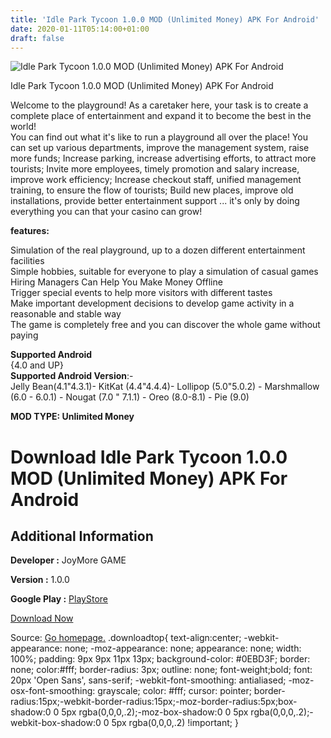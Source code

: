 ```yaml
---
title: 'Idle Park Tycoon 1.0.0 MOD (Unlimited Money) APK For Android'
date: 2020-01-11T05:14:00+01:00
draft: false
---
```


![Idle Park Tycoon 1.0.0 MOD (Unlimited Money) APK For Android](https://i1.wp.com/apkhome.net/wp-content/uploads/2020/01/Idle-Park-Tycoon-1.0.0-MOD-Unlimited-Money.png "Idle Park Tycoon 1.0.0 MOD (Unlimited Money) APK For Android")

  

Idle Park Tycoon 1.0.0 MOD (Unlimited Money) APK For Android

Welcome to the playground! As a caretaker here, your task is to create a complete place of entertainment and expand it to become the best in the world!  
You can find out what it's like to run a playground all over the place! You can set up various departments, improve the management system, raise more funds; Increase parking, increase advertising efforts, to attract more tourists; Invite more employees, timely promotion and salary increase, improve work efficiency; Increase checkout staff, unified management training, to ensure the flow of tourists; Build new places, improve old installations, provide better entertainment support ... it's only by doing everything you can that your casino can grow!

**features:**

Simulation of the real playground, up to a dozen different entertainment facilities  
Simple hobbies, suitable for everyone to play a simulation of casual games  
Hiring Managers Can Help You Make Money Offline  
Trigger special events to help more visitors with different tastes  
Make important development decisions to develop game activity in a reasonable and stable way  
The game is completely free and you can discover the whole game without paying

**Supported Android**  
{4.0 and UP}  
**Supported Android Version**:-  
Jelly Bean(4.1"4.3.1)- KitKat (4.4"4.4.4)- Lollipop (5.0"5.0.2) - Marshmallow (6.0 - 6.0.1) - Nougat (7.0 " 7.1.1) - Oreo (8.0-8.1) - Pie (9.0)

**MOD TYPE: Unlimited Money**

Download Idle Park Tycoon 1.0.0 MOD (Unlimited Money) APK For Android
=====================================================================

Additional Information
----------------------

**Developer :** JoyMore GAME

**Version :** 1.0.0

**Google Play :** [PlayStore](https://play.google.com/store/apps/details?id=com.parktycoon.idlegames)

  

[Download Now](https://store4app.co/post/idle-park-tycoon-1-0-0-mod-unlimited-money-apk-for-android_1578664988)

  
Source: [Go homepage.](https://store4app.co/post/idle-park-tycoon-1-0-0-mod-unlimited-money-apk-for-android_1578664988) .downloadtop{ text-align:center; -webkit-appearance: none; -moz-appearance: none; appearance: none; width: 100%; padding: 9px 9px 11px 13px; background-color: #0EBD3F; border: none; color:#fff; border-radius: 3px; outline: none; font-weight;bold; font: 20px 'Open Sans', sans-serif; -webkit-font-smoothing: antialiased; -moz-osx-font-smoothing: grayscale; color: #fff; cursor: pointer; border-radius:15px;-webkit-border-radius:15px;-moz-border-radius:5px;box-shadow:0 0 5px rgba(0,0,0,.2);-moz-box-shadow:0 0 5px rgba(0,0,0,.2);-webkit-box-shadow:0 0 5px rgba(0,0,0,.2) !important; }